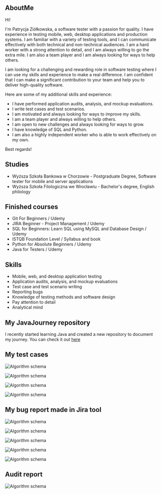 ## AboutMe

Hi!

I'm Patrycja Ziółkowska, a software tester with a passion for quality. I have experience in testing mobile, web, desktop applications and production systems. I am familiar with a variety of testing tools, and I can communicate effectively with both technical and non-technical audiences. I am a hard worker with a strong attention to detail, and I am always willing to go the extra mile. I am also a team player and I am always looking for ways to help others.

I am looking for a challenging and rewarding role in software testing where I can use my skills and experience to make a real difference. I am confident that I can make a significant contribution to your team and help you to deliver high-quality software.

Here are some of my additional skills and experience:

* I have performed application audits, analysis, and mockup evaluations.
* I write test cases and test scenarios.
* I am motivated and always looking for ways to improve my skills.
* I am a team player and always willing to help others.
* I am open to new challenges and always looking for ways to grow.
* I have knowledge of SQL and Python.
* I am also a highly independent worker who is able to work effectively on my own. 

Best regards!
	
## Studies

* Wyższa Szkoła Bankowa w Chorzowie - Postgraduate Degree, Software tester for mobile and server applications
* Wyższa Szkoła Filologiczna we Wrocławiu - Bachelor's degree, English philology

## Finished courses

* Git For Beginners / Udemy
* JIRA Beginner - Project Management / Udemy
* SQL for Beginners: Learn SQL using MySQL and Database Design / Udemy
* ISTQB Foundation Level / Syllabus and book
* Python for Absolute Beginners / Udemy
* Java for Testers / Udemy


## Skills

* Mobile, web, and desktop application testing
* Application audits, analysis, and mockup evaluations
* Test case and test scenario writing
* Reporting bugs
* Knowledge of testing methods and software design
* Pay attention to detail
* Analytical mind

## My JavaJourney repository

I recently started learning Java and created a new repository to document my journey. You can check it out
[here](https://github.com/PatrycjaZiolkowska/JavaJourney)

## My test cases

![Algorithm schema](Images/TestRailQA.png)

![Algorithm schema](Images/ts6.png)

![Algorithm schema](Images/ts8.png)

![Algorithm schema](Images/news.png)


## My bug report made in Jira tool

![Algorithm schema](Images/jira.png)

![Algorithm schema](Images/tc1.png)

![Algorithm schema](Images/tc2.png)

![Algorithm schema](Images/tc3.png)

![Algorithm schema](Images/tc4.png)

## Audit report

![Algorithm schema](Images/audyt.jpg)


